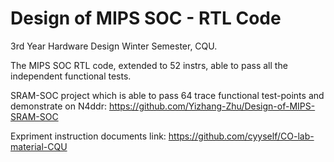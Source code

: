 # Design of MIPS SOC - RTL Code

3rd Year Hardware Design Winter Semester, CQU.

The MIPS SOC RTL code, extended to 52 instrs, able to pass all the independent functional tests.

SRAM-SOC project which is able to pass 64 trace functional test-points and demonstrate on N4ddr: https://github.com/Yizhang-Zhu/Design-of-MIPS-SRAM-SOC

Expriment instruction documents link: https://github.com/cyyself/CO-lab-material-CQU
